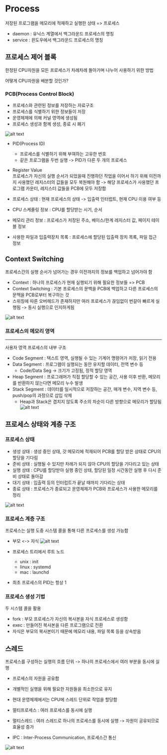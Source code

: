 # Process
저장된 프로그램을 메모리에 적재하고 실행한 상태 => 프로세스
- daemon : 유닉스 계열에서 백그라운드 프로세스의 명칭
- service : 윈도우에서 백그라운드 프로세스의 명칭

## 프로세스 제어 블록
한정된 CPU자원을 모든 프로세스가 차례차례 돌아가며 나누어 사용하기 위한 방법

어떻게 CPU자원을 배분할 것인가?

### PCB(Process Control Block)
- 프로세스와 관련된 정보를 저장하는 자료구조
- 프로세스를 식별하기 위한 정보들이 저장
- 운영체제에 의해 커널 영역에 생성됨
- 프로세스 생성과 함께 생성, 종료 시 폐기

![alt text](image.png)

- PID(Process ID)
  - 프로세스를 식별하기 위해 부여하는 고유한 번호
  - 같은 프로그램을 두번 실행 -> PID가 다른 두 개의 프로세스

- Register Value  
  프로세스가 자신의 실행 순서가 되었을때 진행하던 작업을 이어서 하기 위해 이전까지 사용했던 레지스터의 값들을 모두 복원해야 함 -> 해당 프로세스가 사용했던 프로그램 카운터, 레지스터 값들을 PCB에 모두 저장함
- 프로세스 상태 : 현재 프로세스의 상태 -> 입출력 인터럽트, 현재 CPU 이용 여부 등
- CPU 스케줄링 정보 : CPU를 할당받는 시기, 순서  
- 메모리 관리 정보 : 프로세스가 저장된 주소, 베이스/한계 레지스터 값, 페이지 테이블 정보
- 사용한 파일과 입출력장치 목록 : 프로세스에 할당된 입출력 장치 목록, 파일 접근 정보

## Context Switching
프로세스간의 실행 순서가 넘어가는 경우 이전까지의 정보를 백업하고 넘어가야 함
- Context : 하나의 프로세스가 현재 실행되기 위해 필요한 정보들 => PCB
- Context Switching : 기본 프로세스의 문백을 PCB에 백업하고 다른 프로세스의 문맥을 PCB로부터 복구하는 것
- 스위칭에 따른 오버헤드가 존재하지만 여러 프로세스가 끊임없이 번갈아 빠르게 실행됨 -> 동시 실행으로 인지하게됨

![alt text](image-1.png)

### 프로세스의 메모리 영역
---
사용자 영역 프로세스의 내부 구조
- Code Segment : 텍스트 영역, 실행될 수 있는 기계어 명령어가 저장, 읽기 전용
- Data Segment : 프로그램이 실행되는 동안 유지할 데이터, 전역 변수 등
  - Code/Data Seg -> 크기가 고정됨, 정적 할당 영역
- Heap Segment : 프로그래머가 직접 할당할 수 있는 공간, 사용 이후 반환, 메모리를 반환하지 않는다면 메모리 누수 발생
- Stack Segment : 데이터를 일시적으로 저장하는 공간, 매개 변수, 지역 변수 등, push/pop의 과정으로 삽입 삭제
  - Heap과 Stack은 겹치지 않도록 주소의 차순이 다른 방향으로 메모리가 할당됨
![alt text](image-2.png)


## 프로세스 상태와 계층 구조
### 프로세스 상태
- 생성 상태 : 생성 중인 상태, 갓 메모리에 적재되어 PCB를 할당 받은 상태로 CPU의 할당을 기다림
- 준비 상태 : 실행될 수 있지만 차례가 되지 않아 CPU의 할당을 기다리고 있는 상태
- 실행 상태 : CPU를 할당받아 실행 중인 상태, 할당된 일정 시간동안 실행 후 다시 준비 상태로 돌아감
- 대기 상태 : 입출력 등의 인터럽트가 끝날 때까지 기다리는 상태
- 종료 상태 : 프로세스가 종료되고 운영체제가 PCB와 프로세스가 사용한 메모리를 정리

![alt text](image-3.png)

### 프로세스 계층 구조
프로세스는 실행 도중 시스템 콜을 통해 다른 프로세스를 생성 가능함
- 부모 <-> 자식
![alt text](image-4.png)

- 프로세스 트리에서 루트 노드
  - unix : init
  - linux : systemd
  - mac : launchd
- 최초 프로세스의 PID는 항상 1

### 프로세스 생성 기법
두 시스템 콜을 활용
- fork : 부모 프로세스가 자신의 복사본을 자식 프로세스로 생성함
- exec : 만들어진 복사본을 다른 프로그램으로 전환
- 자식은 부모의 복사본이기 때문에 메모리 내용, 파일 목록 등을 상속받음

## 스레드
프로세스를 구성하는 실행의 흐름 단위 -> 하나의 프로세스에서 여러 부분을 동시에 실행
- 프로세스의 자원을 공유함
- 개별적인 실행을 위해 필요한 자원들을 최소한으로 유지
- 현대 운영체제에서는 CPU에 스레드 단위로 작업을 할당함

- 멀티프로세스 : 여러 프로세스를 동시에 실행
- 멀티스레드 : 여러 스레드로 하나의 프로세스를 동시에 실행 -> 자원이 공유되므로 효율성 증가

- IPC : Inter-Process Communication, 프로세스간 통신

![alt text](image-6.png)
